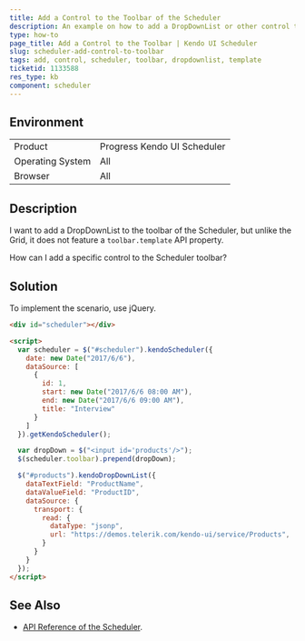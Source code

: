```yaml
---
title: Add a Control to the Toolbar of the Scheduler
description: An example on how to add a DropDownList or other control to the toolbar of the Kendo UI Scheduler.
type: how-to
page_title: Add a Control to the Toolbar | Kendo UI Scheduler
slug: scheduler-add-control-to-toolbar
tags: add, control, scheduler, toolbar, dropdownlist, template
ticketid: 1133588
res_type: kb
component: scheduler
---
```


## Environment

<table>
 <tr>
  <td>Product</td>
  <td>Progress Kendo UI Scheduler</td>
 </tr>
 <tr>
  <td>Operating System</td>
  <td>All</td>
 </tr>
 <tr>
  <td>Browser</td>
  <td>All</td>
 </tr>
</table>


## Description

I want to add a DropDownList to the toolbar of the Scheduler, but unlike the Grid, it does not feature a `toolbar.template` API property.

How can I add a specific control to the Scheduler toolbar?

## Solution

To implement the scenario, use jQuery.

```html
<div id="scheduler"></div>

<script>
  var scheduler = $("#scheduler").kendoScheduler({
    date: new Date("2017/6/6"),
    dataSource: [
      {
        id: 1,
        start: new Date("2017/6/6 08:00 AM"),
        end: new Date("2017/6/6 09:00 AM"),
        title: "Interview"
      }
    ]
  }).getKendoScheduler();

  var dropDown = $("<input id='products'/>");
  $(scheduler.toolbar).prepend(dropDown);

  $("#products").kendoDropDownList({
    dataTextField: "ProductName",
    dataValueField: "ProductID",
    dataSource: {
      transport: {
        read: {
          dataType: "jsonp",
          url: "https://demos.telerik.com/kendo-ui/service/Products",
        }
      }
    }
  });  
</script>
```

## See Also

* [API Reference of the Scheduler](https://docs.telerik.com/kendo-ui/api/javascript/ui/scheduler).
